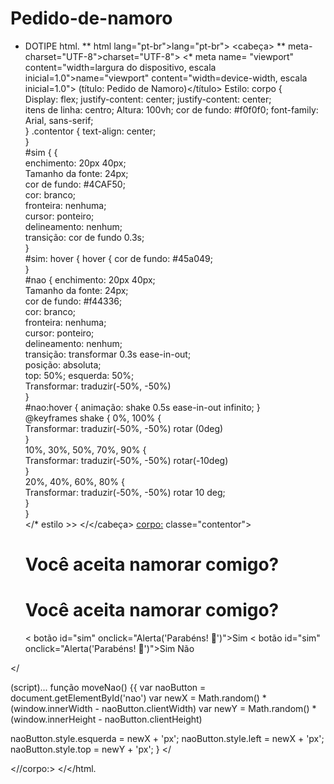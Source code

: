 #   Pedido-de-namoro 
* DOTIPE html.
** html lang="pt-br">lang="pt-br">
<cabeça>
** meta-charset="UTF-8">charset="UTF-8">
<* meta name= "viewport" content="width=largura do dispositivo, escala inicial=1.0">name="viewport" content="width=device-width, escala inicial=1.0">
(título: Pedido de Namoro)</título>
Estilo:
   corpo {   
 Display: flex; 
            justify-content: center; justify-content: center;   
 itens de linha: centro; 
 Altura: 100vh; 
 cor de fundo: #f0f0f0; 
           font-family: Arial, sans-serif;   
     } 
 .contentor { 
           text-align: center;   
       }   
       #sim  { {    
   enchimento: 20px 40px;   
   Tamanho da fonte: 24px;   
   cor de fundo: #4CAF50;   
   cor: branco;   
   fronteira: nenhuma;   
   cursor: ponteiro;   
   delineamento: nenhum;   
   transição: cor de fundo 0.3s;   
       }   
 #sim: hover { hover { 
   cor de fundo: #45a049;   
       }   
 #nao { 
   enchimento: 20px 40px;   
   Tamanho da fonte: 24px;   
   cor de fundo: #f44336;   
   cor: branco;   
   fronteira: nenhuma;   
   cursor: ponteiro;   
   delineamento: nenhum;   
   transição: transformar 0.3s ease-in-out;   
   posição: absoluta;   
 top: 50%; 
   esquerda: 50%;   
   Transformar: traduzir(-50%, -50%)   
       }   
 #nao:hover { 
 animação: shake 0.5s ease-in-out infinito; 
       }   
 @keyframes shake { 
           0%, 100% {   
   Transformar: traduzir(-50%, -50%) rotar (0deg)   
           }   
           10%, 30%, 50%, 70%, 90% {   
   Transformar: traduzir(-50%, -50%) rotar(-10deg)   
           }   
           20%, 40%, 60%, 80% {   
   Transformar: traduzir(-50%, -50%) rotar 10 deg;   
           }   
       }   
</* estilo >>
</</cabeça>
<corpo:>
<classe De Div="contentor">classe="contentor">
     <h1>Você aceita namorar comigo?</h1> <h1>Você aceita namorar comigo?</h1>
         <  botão    id="sim" onclick="Alerta('Parabéns! 🎉')">Sim</botão> <  botão    id="sim" onclick="Alerta('Parabéns! 🎉')">Sim</botão>  </botão>   
       <botão  id="Não" onclick="moveNao()">Não</botão>   
</</Div>

(script)...
função moveNao() {{
 var naoButton = document.getElementById('nao') 
 var newX = Math.random() * (window.innerWidth - naoButton.clientWidth) 
 var newY = Math.random() * (window.innerHeight - naoButton.clientHeight) 
    
 naoButton.style.esquerda = newX + 'px'; naoButton.style.left = newX + 'px';
 naoButton.style.top = newY + 'px'; 
}
</</script>

<//corpo:>
</</html.
